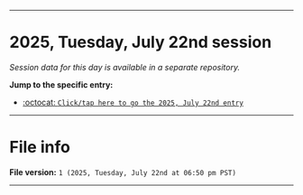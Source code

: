 
***

# 2025, Tuesday, July 22nd session

_Session data for this day is available in a separate repository._

**Jump to the specific entry:**

- [:octocat: `Click/tap here to go the 2025, July 22nd entry`](https://github.com/seanpm2001/SeansLifeArchive_Images_TinyTower_Y2025/tree/SeansLifeArchive_Images_TinyTower_Y2025_Main-dev/2025/07_July/22/)

***

# File info

**File version:** `1 (2025, Tuesday, July 22nd at 06:50 pm PST)`

***
